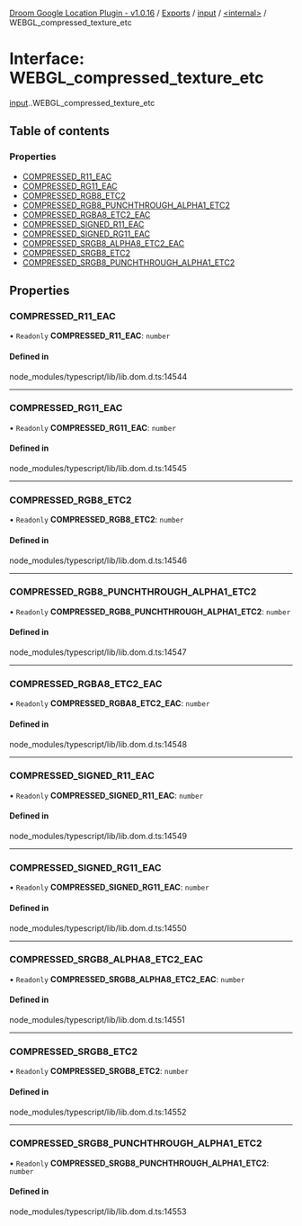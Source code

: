 [Droom Google Location Plugin - v1.0.16](../README.md) / [Exports](../modules.md) / [input](../modules/input.md) / [<internal\>](../modules/input._internal_.md) / WEBGL\_compressed\_texture\_etc

# Interface: WEBGL\_compressed\_texture\_etc

[input](../modules/input.md).[<internal>](../modules/input._internal_.md).WEBGL_compressed_texture_etc

## Table of contents

### Properties

- [COMPRESSED\_R11\_EAC](input._internal_.WEBGL_compressed_texture_etc.md#compressed_r11_eac)
- [COMPRESSED\_RG11\_EAC](input._internal_.WEBGL_compressed_texture_etc.md#compressed_rg11_eac)
- [COMPRESSED\_RGB8\_ETC2](input._internal_.WEBGL_compressed_texture_etc.md#compressed_rgb8_etc2)
- [COMPRESSED\_RGB8\_PUNCHTHROUGH\_ALPHA1\_ETC2](input._internal_.WEBGL_compressed_texture_etc.md#compressed_rgb8_punchthrough_alpha1_etc2)
- [COMPRESSED\_RGBA8\_ETC2\_EAC](input._internal_.WEBGL_compressed_texture_etc.md#compressed_rgba8_etc2_eac)
- [COMPRESSED\_SIGNED\_R11\_EAC](input._internal_.WEBGL_compressed_texture_etc.md#compressed_signed_r11_eac)
- [COMPRESSED\_SIGNED\_RG11\_EAC](input._internal_.WEBGL_compressed_texture_etc.md#compressed_signed_rg11_eac)
- [COMPRESSED\_SRGB8\_ALPHA8\_ETC2\_EAC](input._internal_.WEBGL_compressed_texture_etc.md#compressed_srgb8_alpha8_etc2_eac)
- [COMPRESSED\_SRGB8\_ETC2](input._internal_.WEBGL_compressed_texture_etc.md#compressed_srgb8_etc2)
- [COMPRESSED\_SRGB8\_PUNCHTHROUGH\_ALPHA1\_ETC2](input._internal_.WEBGL_compressed_texture_etc.md#compressed_srgb8_punchthrough_alpha1_etc2)

## Properties

### COMPRESSED\_R11\_EAC

• `Readonly` **COMPRESSED\_R11\_EAC**: `number`

#### Defined in

node_modules/typescript/lib/lib.dom.d.ts:14544

___

### COMPRESSED\_RG11\_EAC

• `Readonly` **COMPRESSED\_RG11\_EAC**: `number`

#### Defined in

node_modules/typescript/lib/lib.dom.d.ts:14545

___

### COMPRESSED\_RGB8\_ETC2

• `Readonly` **COMPRESSED\_RGB8\_ETC2**: `number`

#### Defined in

node_modules/typescript/lib/lib.dom.d.ts:14546

___

### COMPRESSED\_RGB8\_PUNCHTHROUGH\_ALPHA1\_ETC2

• `Readonly` **COMPRESSED\_RGB8\_PUNCHTHROUGH\_ALPHA1\_ETC2**: `number`

#### Defined in

node_modules/typescript/lib/lib.dom.d.ts:14547

___

### COMPRESSED\_RGBA8\_ETC2\_EAC

• `Readonly` **COMPRESSED\_RGBA8\_ETC2\_EAC**: `number`

#### Defined in

node_modules/typescript/lib/lib.dom.d.ts:14548

___

### COMPRESSED\_SIGNED\_R11\_EAC

• `Readonly` **COMPRESSED\_SIGNED\_R11\_EAC**: `number`

#### Defined in

node_modules/typescript/lib/lib.dom.d.ts:14549

___

### COMPRESSED\_SIGNED\_RG11\_EAC

• `Readonly` **COMPRESSED\_SIGNED\_RG11\_EAC**: `number`

#### Defined in

node_modules/typescript/lib/lib.dom.d.ts:14550

___

### COMPRESSED\_SRGB8\_ALPHA8\_ETC2\_EAC

• `Readonly` **COMPRESSED\_SRGB8\_ALPHA8\_ETC2\_EAC**: `number`

#### Defined in

node_modules/typescript/lib/lib.dom.d.ts:14551

___

### COMPRESSED\_SRGB8\_ETC2

• `Readonly` **COMPRESSED\_SRGB8\_ETC2**: `number`

#### Defined in

node_modules/typescript/lib/lib.dom.d.ts:14552

___

### COMPRESSED\_SRGB8\_PUNCHTHROUGH\_ALPHA1\_ETC2

• `Readonly` **COMPRESSED\_SRGB8\_PUNCHTHROUGH\_ALPHA1\_ETC2**: `number`

#### Defined in

node_modules/typescript/lib/lib.dom.d.ts:14553
